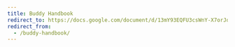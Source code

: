 ```yaml
---
title: Buddy Handbook
redirect_to: https://docs.google.com/document/d/13mY93EQFU3csWnY-X7orJdgMIhVhxm1JLb4mf7_l_to/edit#
redirect_from:
  - /buddy-handbook/
---
```

